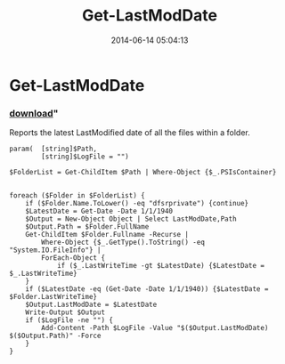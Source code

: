 ﻿---
pid:            5240
parent:         0
children:       
poster:         dragonmc77
title:          Get-LastModDate
date:           2014-06-14 05:04:13
format:         posh
---

# Get-LastModDate

### [download](5240.ps1)"

Reports the latest LastModified date of all the files within a folder.

```posh
param(  [string]$Path,
        [string]$LogFile = "")

$FolderList = Get-ChildItem $Path | Where-Object {$_.PSIsContainer}


foreach ($Folder in $FolderList) {
    if ($Folder.Name.ToLower() -eq "dfsrprivate") {continue}
    $LatestDate = Get-Date -Date 1/1/1940
    $Output = New-Object Object | Select LastModDate,Path
    $Output.Path = $Folder.FullName
    Get-ChildItem $Folder.Fullname -Recurse | 
        Where-Object {$_.GetType().ToString() -eq "System.IO.FileInfo"} |
        ForEach-Object {
            if ($_.LastWriteTime -gt $LatestDate) {$LatestDate = $_.LastWriteTime}
    }
	if ($LatestDate -eq (Get-Date -Date 1/1/1940)) {$LatestDate = $Folder.LastWriteTime}
    $Output.LastModDate = $LatestDate
    Write-Output $Output
    if ($LogFile -ne "") {
        Add-Content -Path $LogFile -Value "$($Output.LastModDate)   $($Output.Path)" -Force
    }
}
```
